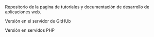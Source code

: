 Repositorio de la pagina de tutoriales y documentación de desarrollo de aplicaciones web.

Versión en el servidor de GitHUb

Versión en servidos PHP 

